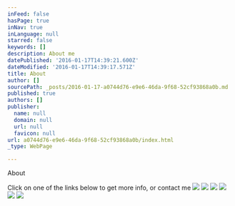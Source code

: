 ```yaml
---
inFeed: false
hasPage: true
inNav: true
inLanguage: null
starred: false
keywords: []
description: About me
datePublished: '2016-01-17T14:39:21.600Z'
dateModified: '2016-01-17T14:39:17.571Z'
title: About
author: []
sourcePath: _posts/2016-01-17-a0744d76-e9e6-46da-9f68-52cf93868a0b.md
published: true
authors: []
publisher:
  name: null
  domain: null
  url: null
  favicon: null
url: a0744d76-e9e6-46da-9f68-52cf93868a0b/index.html
_type: WebPage

---
```

About

Click on one of the links below to get more info, or contact me
![](https://the-grid-user-content.s3-us-west-2.amazonaws.com/33d3de6d-3007-4cd9-a3c7-552a09866b72.png)
![](https://the-grid-user-content.s3-us-west-2.amazonaws.com/c6dfee61-1881-4b85-b954-de9bd5ab8104.png)
![](https://the-grid-user-content.s3-us-west-2.amazonaws.com/6a3fdbd8-91ba-459e-bd96-06e4e197685f.png)
![](https://the-grid-user-content.s3-us-west-2.amazonaws.com/3f52e138-d96d-4884-adf2-ec7d822f463b.png)
![](https://the-grid-user-content.s3-us-west-2.amazonaws.com/62f07957-f4a5-4176-bc1f-bb1b16042ac1.png)
![](https://s3-us-west-2.amazonaws.com/the-grid-img/p/2b99e5744e211ad6fc05c5de0ae8f21b14126adb.png)